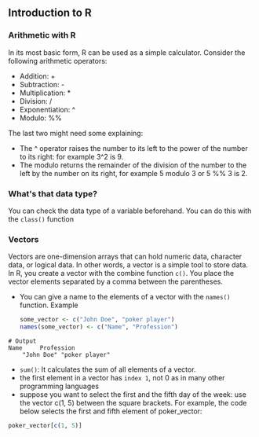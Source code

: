 ## Introduction to R
### Arithmetic with R
In its most basic form, R can be used as a simple calculator. Consider the following arithmetic operators:

* Addition: +
* Subtraction: -
* Multiplication: *
* Division: /
* Exponentiation: ^
* Modulo: %%
  
The last two might need some explaining:

- The ^ operator raises the number to its left to the power of the number to its right: for example 3^2 is 9.
- The modulo returns the remainder of the division of the number to the left by the number on its right, for example 5 modulo 3 or 5 %% 3 is 2.
### What's that data type?
You can check the data type of a variable beforehand. You can do this with the `class()` function
### Vectors
Vectors are one-dimension arrays that can hold numeric data, character data, or logical data. In other words, a vector is a simple tool to store data.
In R, you create a vector with the combine function `c()`. You place the vector elements separated by a comma between the parentheses.
* You can give a name to the elements of a vector with the `names()` function. Example
  ```R
  some_vector <- c("John Doe", "poker player")
  names(some_vector) <- c("Name", "Profession")
```
# Output
Name     Profession 
    "John Doe" "poker player"
```


* `sum()`: It calculates the sum of all elements of a vector.
* the first element in a vector has `index 1`, not 0 as in many other programming languages
* suppose you want to select the first and the fifth day of the week: use the vector c(1, 5) between the square brackets. For example, the code below selects the first and fifth element of poker_vector:

```r
poker_vector[c(1, 5)]
```
